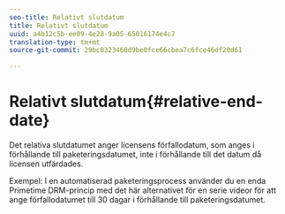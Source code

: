 ```yaml
---
seo-title: Relativt slutdatum
title: Relativt slutdatum
uuid: a4b12c5b-ee09-4e28-9a05-65016174e4c7
translation-type: tm+mt
source-git-commit: 29bc8323460d9be0fce66cbea7c6fce46df20d61

---
```



# Relativt slutdatum{#relative-end-date}

Det relativa slutdatumet anger licensens förfallodatum, som anges i förhållande till paketeringsdatumet, inte i förhållande till det datum då licensen utfärdades.

Exempel: I en automatiserad paketeringsprocess använder du en enda Primetime DRM-princip med det här alternativet för en serie videor för att ange förfallodatumet till 30 dagar i förhållande till paketeringsdatumet.

